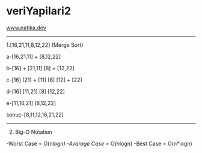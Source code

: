 # veriYapilari2

 www.patika.dev 

 <hr>

1.[16,21,11,8,12,22] (Merge Sort)

a-[16,21,11] + [8,12,22]

b-[16] + [21,11]     [8] + [12,22]

c-[16]    [21] + [11]     [8]    [12] + [22]

d-[16]    [11,21]     [8]   [12,22]

e-[11,16,21]     [8,12,22]

sonuç-[8,11,12,16,21,22]

<hr>

2. Big-O Notation

-Worst Case = O(n*logn)
-Avarage Case = O(n*logn)
-Best Case = O(n*logn)
